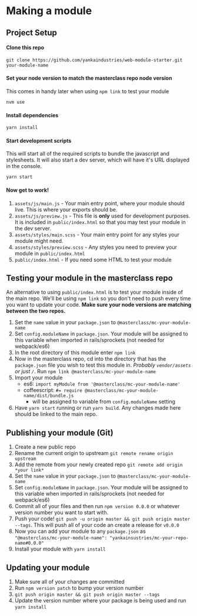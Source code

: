 # Making a module

## Project Setup
#### Clone this repo
```
git clone https://github.com/yankaindustries/web-module-starter.git your-module-name
```
#### Set your node version to match the masterclass repo node version
This comes in handy later when using `npm link` to test your module
```
nvm use
```
#### Install dependencies
```
yarn install
```
#### Start development scripts
This will start all of the required scripts to bundle the javascript and stylesheets. It will also start a dev server, which will have it's URL displayed in the console.
```
yarn start
```
#### Now get to work!
1. `assets/js/main.js` - Your main entry point, where your module should live. This is where your exports should be.
2. `assets/js/preview.js` - This file is **only** used for development purposes. It is included in `public/index.html` so that you may test your module in the dev server.
3. `assets/styles/main.scss` - Your main entry point for any styles your module might need.
4. `assets/styles/preview.scss` - Any styles you need to preview your module in `public/index.html`
5. `public/index.html` - If you need some HTML to test your module

## Testing your module in the masterclass repo
An alternative to using `public/index.html` is to test your module inside of the main repo. We'll be using `npm link` so you don't need to push every time you want to update your code. **Make sure your node versions are matching between the two repos.**
1. Set the `name` value in your `package.json` to `@masterclass/mc-your-module-name`
2. Set `config.moduleName` in `package.json`. Your module will be assigned to this variable when imported in rails/sprockets (not needed for webpack/es6)
3. In the root directory of this module enter `npm link`
4. Now in the masterclass repo, cd into the directory that has the `package.json` file you wish to test this module in. *Probably `vendor/assets` or just `/`*. Run `npm link @masterclass/mc-your-module-name`
5. Import your module
    - es6: `import myModule from '@masterclass/mc-your-module-name'`
    - coffeescript: `#= require @masterclass/mc-your-module-name/dist/bundle.js`
        - will be assigned to variable from `config.moduleName` setting
6. Have `yarn start` running or run `yarn build`. Any changes made here should be linked to the main repo.

## Publishing your module (Git)
1. Create a new public repo
2. Rename the current origin to upstream `git remote rename origin upstream`
3. Add the remote from your newly created repo `git remote add origin *your link*`
2. Set the `name` value in your `package.json` to `@masterclass/mc-your-module-name`
3. Set `config.moduleName` in `package.json`. Your module will be assigned to this variable when imported in rails/sprockets (not needed for webpack/es6)
4. Commit all of your files and then run `npm version 0.0.0` or whatever version number you want to start with.
5. Push your code! `git push -u origin master && git push origin master --tags`. This will push all of your code an create a release for `v0.0.0`
6. Now you can add your module to any `package.json` as `"@masterclass/mc-your-module-name": "yankainsustries/mc-your-repo-name#0.0.0"`
7. Install your module with `yarn install`

## Updating your module
1. Make sure all of your changes are committed
2. Run `npm version patch` to bump your version number
3. `git push origin master && git push origin master --tags`
4. Update the version number where your package is being used and run `yarn install`
